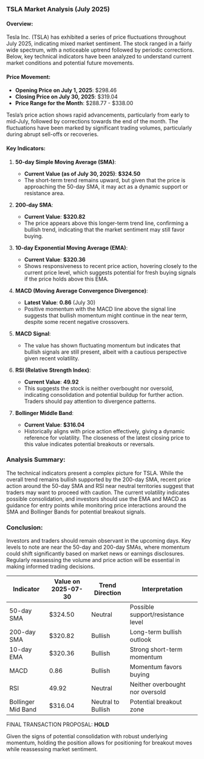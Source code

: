 ### TSLA Market Analysis (July 2025)

#### Overview:
Tesla Inc. (TSLA) has exhibited a series of price fluctuations throughout July 2025, indicating mixed market sentiment. The stock ranged in a fairly wide spectrum, with a noticeable uptrend followed by periodic corrections. Below, key technical indicators have been analyzed to understand current market conditions and potential future movements.

#### Price Movement:
- **Opening Price on July 1, 2025**: $298.46
- **Closing Price on July 30, 2025**: $319.04
- **Price Range for the Month**: $288.77 - $338.00

Tesla’s price action shows rapid advancements, particularly from early to mid-July, followed by corrections towards the end of the month. The fluctuations have been marked by significant trading volumes, particularly during abrupt sell-offs or recoveries.

#### Key Indicators:

1. **50-day Simple Moving Average (SMA)**:
   - **Current Value (as of July 30, 2025)**: **$324.50**
   - The short-term trend remains upward, but given that the price is approaching the 50-day SMA, it may act as a dynamic support or resistance area.
  
2. **200-day SMA**:
   - **Current Value**: **$320.82**
   - The price appears above this longer-term trend line, confirming a bullish trend, indicating that the market sentiment may still favor buying.

3. **10-day Exponential Moving Average (EMA)**:
   - **Current Value**: **$320.36**
   - Shows responsiveness to recent price action, hovering closely to the current price level, which suggests potential for fresh buying signals if the price holds above this EMA.

4. **MACD (Moving Average Convergence Divergence)**:
   - **Latest Value**: **0.86** (July 30)
   - Positive momentum with the MACD line above the signal line suggests that bullish momentum might continue in the near term, despite some recent negative crossovers.

5. **MACD Signal**:
   - The value has shown fluctuating momentum but indicates that bullish signals are still present, albeit with a cautious perspective given recent volatility.

6. **RSI (Relative Strength Index)**:
   - **Current Value**: **49.92**
   - This suggests the stock is neither overbought nor oversold, indicating consolidation and potential buildup for further action. Traders should pay attention to divergence patterns.

7. **Bollinger Middle Band**:
   - **Current Value**: **$316.04**
   - Historically aligns with price action effectively, giving a dynamic reference for volatility. The closeness of the latest closing price to this value indicates potential breakouts or reversals.

### Analysis Summary:
The technical indicators present a complex picture for TSLA. While the overall trend remains bullish supported by the 200-day SMA, recent price action around the 50-day SMA and RSI near neutral territories suggest that traders may want to proceed with caution. The current volatility indicates possible consolidation, and investors should use the EMA and MACD as guidance for entry points while monitoring price interactions around the SMA and Bollinger Bands for potential breakout signals.

### Conclusion:
Investors and traders should remain observant in the upcoming days. Key levels to note are near the 50-day and 200-day SMAs, where momentum could shift significantly based on market news or earnings disclosures. Regularly reassessing the volume and price action will be essential in making informed trading decisions.

| Indicator                | Value on 2025-07-30 | Trend Direction   | Interpretation                     |
|--------------------------|---------------------|-------------------|------------------------------------|
| 50-day SMA               | $324.50             | Neutral            | Possible support/resistance level  |
| 200-day SMA              | $320.82             | Bullish            | Long-term bullish outlook           |
| 10-day EMA               | $320.36             | Bullish            | Strong short-term momentum          |
| MACD                     | 0.86                | Bullish            | Momentum favors buying              |
| RSI                      | 49.92               | Neutral            | Neither overbought nor oversold    |
| Bollinger Mid Band       | $316.04             | Neutral to Bullish | Potential breakout zone             |

FINAL TRANSACTION PROPOSAL: **HOLD** 

Given the signs of potential consolidation with robust underlying momentum, holding the position allows for positioning for breakout moves while reassessing market sentiment.
